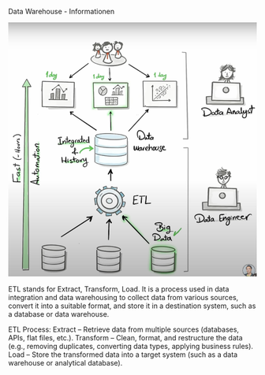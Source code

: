 Data Warehouse - Informationen

![Jobs](img/jobs.png)

ETL stands for Extract, Transform, Load. It is a process used in data integration and data warehousing to collect data from various sources, convert it into a suitable format, and store it in a destination system, such as a database or data warehouse.

ETL Process:
Extract – Retrieve data from multiple sources (databases, APIs, flat files, etc.).
Transform – Clean, format, and restructure the data (e.g., removing duplicates, converting data types, applying business rules).
Load – Store the transformed data into a target system (such as a data warehouse or analytical database).


